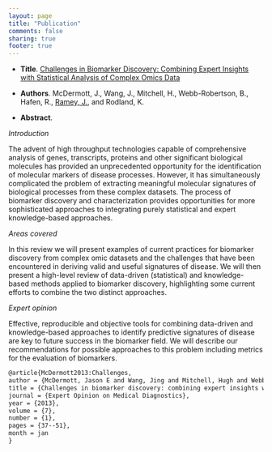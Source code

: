 ```yaml
---
layout: page
title: "Publication"
comments: false
sharing: true
footer: true
---
```


* **Title**. [Challenges in Biomarker Discovery: Combining Expert Insights with Statistical Analysis
of Complex Omics Data](http://www.ncbi.nlm.nih.gov/pmc/articles/PMC3548234/)

* **Authors**. McDermott, J., Wang, J., Mitchell, H., Webb-Robertson, B., Hafen, R., [Ramey, J.](http://ramhiser.com), and Rodland, K.

* **Abstract**.

*Introduction*

The advent of high throughput technologies capable of comprehensive analysis of genes, transcripts, proteins and other significant biological molecules has provided an unprecedented opportunity for the identification of molecular markers of disease processes. However, it has simultaneously complicated the problem of extracting meaningful molecular signatures of biological processes from these complex datasets. The process of biomarker discovery and characterization provides opportunities for more sophisticated approaches to integrating purely statistical and expert knowledge-based approaches.

*Areas covered*

In this review we will present examples of current practices for biomarker discovery from complex omic datasets and the challenges that have been encountered in deriving valid and useful signatures of disease. We will then present a high-level review of data-driven (statistical) and knowledge-based methods applied to biomarker discovery, highlighting some current efforts to combine the two distinct approaches.

*Expert opinion*

Effective, reproducible and objective tools for combining data-driven and knowledge-based approaches to identify predictive signatures of disease are key to future success in the biomarker field. We will describe our recommendations for possible approaches to this problem including metrics for the evaluation of biomarkers.

``` latex BibTeX Record
@article{McDermott2013:Challenges,
author = {McDermott, Jason E and Wang, Jing and Mitchell, Hugh and Webb-Robertson, Bobbie-Jo and Hafen, Ryan and Ramey, John and Rodland, Karin D},
title = {Challenges in biomarker discovery: combining expert insights with statistical analysis of complex omics data},
journal = {Expert Opinion on Medical Diagnostics},
year = {2013},
volume = {7},
number = {1},
pages = {37--51},
month = jan
}
```
